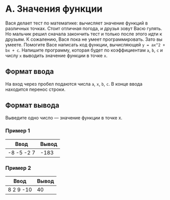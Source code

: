 # A. Значения функции

Вася делает тест по математике: вычисляет значение функций в различных точках. Стоит отличная погода, и друзья зовут 
Васю гулять. Но мальчик решил сначала закончить тест и только после этого идти к друзьям. К сожалению, Вася пока не 
умеет программировать. Зато вы умеете. Помогите Васе написать код функции, вычисляющей `y = ax^2 + bx + c`. Напишите 
программу, которая будет по коэффициентам `a`, `b`, `c` и числу `x` выводить значение функции в точке `x`.

## Формат ввода

На вход через пробел подаются числа `a`, `x`, `b`, `c`. В конце ввода находится перенос строки.

## Формат вывода

Выведите одно число — значение функции в точке x.

### Пример 1

<table>
  <thead>
     <tr>
        <th>Ввод</th>
        <th>Вывод</th>
     </tr>
  </thead>
  <tbody>
     <tr>
        <td>-8 -5 -2 7</td>
        <td>-183</td>
     </tr>
  </tbody>
</table>

### Пример 2

<table>
  <thead>
     <tr>
        <th>Ввод</th>
        <th>Вывод</th>
     </tr>
  </thead>
  <tbody>
     <tr>
        <td>8 2 9 -10</td>
        <td>40</td>
     </tr>
  </tbody>
</table>